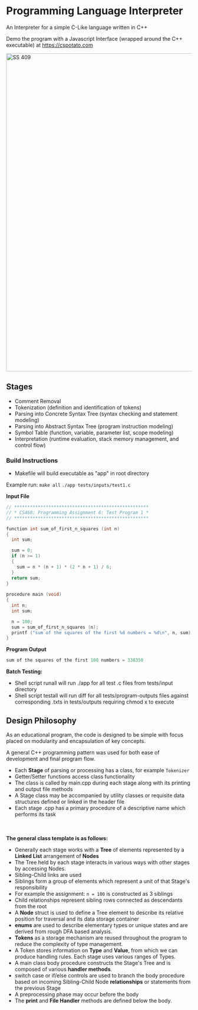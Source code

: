 # Programming Language Interpreter
An Interpreter for a simple C-Like language written in C++

Demo the program with a Javascript Interface (wrapped around the C++ executable) at
https://cspotato.com

<img width="860" alt="SS 409" src="https://github.com/jordannakamoto/ProgrammingLanguageInterpreter/assets/18277544/7fc3a0cb-2e8b-422b-8180-37897c5cf249">

## Stages
* Comment Removal
* Tokenization (definition and identification of tokens)
* Parsing into Concrete Syntax Tree (syntax checking and statement modeling)
* Parsing into Abstract Syntax Tree (program instruction modeling)
* Symbol Table (function, variable, parameter list, scope modeling)
* Interpretation (runtime evaluation, stack memory management, and control flow)

### Build Instructions
* Makefile will build executable as "app" in root directory

Example run:
`make all`
`./app tests/inputs/test1.c`

**Input File**
``` c
// ***************************************************
// * CS460: Programming Assignment 6: Test Program 1 *
// ***************************************************

function int sum_of_first_n_squares (int n)
{
  int sum;

  sum = 0;
  if (n >= 1)
  {
    sum = n * (n + 1) * (2 * n + 1) / 6;
  }
  return sum;
}
  
procedure main (void)
{
  int n;
  int sum;

  n = 100;
  sum = sum_of_first_n_squares (n);
  printf ("sum of the squares of the first %d numbers = %d\n", n, sum);
}

```

**Program Output**
``` c
sum of the squares of the first 100 numbers = 338350
```

**Batch Testing:**
* Shell script runall will run ./app for all test .c files from tests/input directory
* Shell script testall will run diff for all tests/program-outputs files against corresponding .txts in tests/outputs
requiring chmod x to execute


## Design Philosophy
As an educational program, the code is designed to be simple with focus placed on modularity and encapsulation of key concepts.

A general C++ programming pattern was used for both ease of development and final program flow.
* Each **Stage** of parsing or processing has a class, for example `Tokenizer`
* Getter/Setter functions access class functionality
* The class is called by main.cpp during each stage along with its printing and output file methods
* A Stage class may be accompanied by utility classes or requisite data structures defined or linked in the header file
* Each stage .cpp has a primary procedure of a descriptive name which performs its task

  
<br><br> **The general class template is as follows:**
* Generally each stage works with a **Tree** of elements represented by a **Linked List** arrangement of **Nodes**
* The Tree held by each stage interacts in various ways with other stages by accessing Nodes.
* Sibling-Child links are used
* Siblings form a group of elements which represent a unit of that Stage's responsibility
* For example the assignment: `n = 100` is constructed as 3 siblings
* Child relationships represent sibling rows connected as descendants from the root
* A **Node** struct is used to define a Tree element to describe its relative position for traversal and its data storage container
* **enums** are used to describe elementary types or unique states and are derived from rough DFA based analysis.
* **Tokens** as a storage mechanism are reused throughout the program to reduce the complexity of type management.
* A Token stores information on **Type** and **Value**, from which we can produce handling rules. Each stage uses various ranges of Types.
* A main class body procedure constructs the Stage's Tree and is composed of various **handler methods**.
* switch case or if/else controls are used to branch the body procedure based on incoming Sibling-Child Node **relationships** or statements from the previous Stage
* A preprocessing phase may occur before the body
* The **print** and **File Handler** methods are defined below the body.
